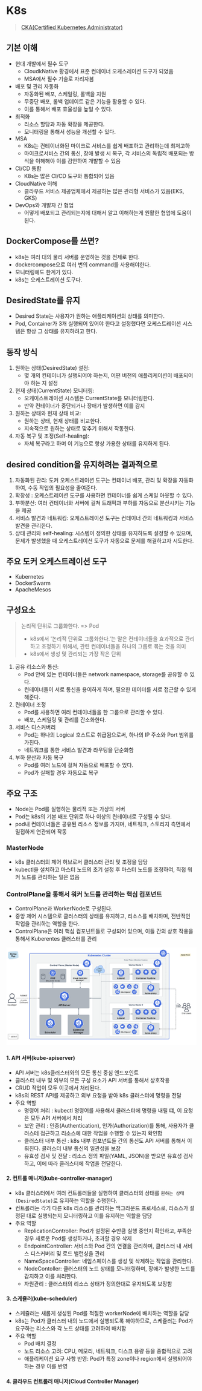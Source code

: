# K8s

> [CKA(Certified Kubernetes Administrator)](https://training.linuxfoundation.org/certification/certified-kubernetes-administrator-cka/)
## 기본 이해

- 현대 개발에서 필수 도구
  - CloudkNative 황경에서 표준 컨테이너 오케스레이션 도구가 되었음
  - MSA에서 필수 기술로 자리자븜
- 배포 및 관리 자동화
  - 자동화된 배포, 스케일링, 롤백을 지원
  - 무중단 배포, 롤백 업데이트 같은 기능을 활용할 수 있다.
  - 이를 통해서 배포 효율성을 높일 수 있다.
- 최적화
  - 리소스 할당과 자동 확장을 제공한다.
  - 모니터링을 통해서 성능을 개선할 수 있다.
- MSA
  - K8s는 컨테이너화된 마이크로 서비스를 쉽게 배포하고 관리하는데 최저고하
  - 마이크로서비스 간의 통신, 장애 발생 시 복구, 각 서비스의 독립적 배포되는 방식을 이해해야 이를 감안하여 개발할 수 있음
- CI/CD 통합
  - K8s는 많은 CI/CD 도구와 통합되어 있음
- CloudNative 이해
  - 클라우드 서비스 제공업체에서 제공하는 많은 관리형 서비스가 있음(EKS, GKS)
- DevOps와 개발자 간 협업
  - 어떻게 배포되고 관리되는지에 대해서 알고 이해하는게 원활한 협업에 도움이 된다.


## DockerCompose를 쓰면?
- k8s는 여러 대의 물리 서버를 운영하는 것을 전제로 한다.
- dockercompose으로 여러 번의 command를 사용해야한다.
- 모니터링에도 한계가 있다.
- k8s는 오케스트레이션 도구다.


## DesiredState를 유지
- Desired State는 사용자가 원하는 애플리케이션의 상태를 의미한다.
- Pod, Container가 3개 실행되어 있어야 한다고 설정했다면 오케스트레이션 시스템은 항상 그 상태를 유지하려고 한다.

## 동작 방식
1. 원하는 상태(DesiredState) 설정: 
   - 몇 개의 컨테이너가 실행되어야 하는지, 어떤 버전의 애플리케이션이 배포되어야 하는 지 설정
2. 현재 상태(CurrentState) 모니터링:
   - 오케이스트레이션 시스템은 CurrentState를 모니터링한다.
   - 만약 컨테이너가 중단되거나 장애가 발생하면 이를 감지
3. 원하는 상태와 현재 상태 비교: 
   - 원하는 상태, 현재 상태를 비교한다.
   - 지속적으로 원하는 상태로 맞추기 위해서 작동한다.
4. 자동 복구 및 조정(Self-healing): 
   - 자체 복구라고 하며 이 기능으로 항상 가용한 상태를 유지하게 된다.

## desired condition을 유지하려는 결과적으로
1. 자동화된 관리: 도커 오케스트레이션 도구는 컨테이너 배포, 관리 및 확장을 자동화하여, 수동 작업의 필요성을 줄여준다.
2. 확장성 : 오케스트레이션 도구를 사용하면 컨테이너를 쉽게 스케일 아웃할 수 있다.
3. 부하분산: 여러 컨테이너와 서버에 걸쳐 트래픽과 부하를 자동으로 분산시키는 기능을 제공
4. 서비스 발견과 네트워킹: 오케스트레이션 도구는 컨테이너 간의 네트워킹과 서비스 발견을 관리한다.
5. 상태 관리와 self-healing: 시스템이 정의한 상태를 유지하도록 설정할 수 있으며, 문제가 발생했을 때 오케스트레이션 도구가 자동으로 문제를 해결하고자 시도한다.


## 주요 도커 오케스트레이션 도구
- Kubernetes
- DockerSwarm
- ApacheMesos

## 구성요소
> 논리적 단위로 그룹화한다. => Pod
> - k8s에서 '논리적 단위로 그룹화한다.'는 말은 컨테이너들을 효과적으로 관리하고 조정하기 위해서, 관련 컨테이너들을 하나의 그룹로 묶는 것을 의미
> - k8s에서 생성 및 관리되는 가장 작은 단위

1. 공유 리소스와 통신:
   - Pod 안에 있는 컨테이너들은 network namespace, storage를 공유할 수 있다.
   - 컨테이너들이 서로 통신을 용이하게 하며, 필요한 데이터를 서로 접근할 수 있게 해준다.
2. 컨테이너 조정
   - Pod를 사용하면 여러 컨테이너들을 한 그룹으로 관리할 수 있다.
   - 배포, 스케일링 및 관리를 간소화한다.
3. 서비스 디스커버리
   - Pod는 하나의 Logical 호스트로 취급됨으로써, 하나의 IP 주소와 Port 범위를 가진다.
   - 네트워크를 통한 서비스 발견과 라우팅을 단순화함
4. 부하 분산과 자동 복구
   - Pod를 여러 노드에 걸쳐 자동으로 배포할 수 있다.
   - Pod가 실패할 경우 자동으로 복구


## 주요 구조
- Node는 Pod를 실행하는 물리적 또는 가상의 서버
- Pod는 k8s의 기본 배포 단위로 하나 이상의 컨테이너로 구성될 수 있다.
- pod내 컨테이너들은 공유된 리소스 정보를 가지며, 네트워크, 스토리지 측면에서 밀접하게 연관되어 작동

### MasterNode
- k8s 클러스터의 제어 허브로서 클러스터 관리 및 조정을 담당
- kubectl을 설치하고 마스터 노드의 초기 설정 후 마스터 노드를 조정하여, 직접 워커 노드를 관리하는 일은 없음

### ControlPlane을 통해서 워커 노드를 관리하는 핵심 컴포넌트
- ControlPlane과 WorkerNode로 구성된다.
- 중앙 제어 시스템으로 클러스터의 상태를 유지하고, 리소스를 배치하며, 전반적인 작업을 관리하는 역할을 한다.
- ControlPlane은 여러 핵심 컴포넌트들로 구성되어 있으며, 이들 간의 상호 작용을 통해서 Kuberentes 클러스터를 관리

![k8s.png](img/k8s.png)


#### 1. API 서버(kube-apiserver)
- API 서버는 k8s클러스터와의 모든 통신 중심 엔드포인트
- 클러스터 내부 및 외부의 모든 구성 요소가 API 서버를 통해서 상호작용
- CRUD 작업이 모두 이곳에서 처리된다.
- k8s의 REST API를 제공하고 외부 요청을 받아 k8s 클러스터에 명령을 전달
- 주요 역할
  - 명령어 처리 : kubectl 명령어를 사용해서 클러스터에 명령을 내릴 떄, 이 요청은 모두 API 서버에서 처리
  - 보안 관리 : 인증(Authentication), 인가(Authorization)를 통해, 사용자가 클러스테 접근하고 리소스에 대한 작업을 수행할 수 있는지 확인함
  - 클러스터 내부 통신 : k8s 내부 컴포넌트들 간의 통신도 API 서버를 통해서 이뤄진다. 클러스터 내부 통신의 일관성을 보장
  - 유효성 검사 및 전달 : 리소스 정의 파일(YAML, JSON)을 받으면 유효성 검사하고, 이에 따라 클러스터에 작업을 전달한다.

#### 2. 컨트롤 매니저(kube-controller-manager)
- k8s 클러스터에서 여러 컨트롤러들을 실행하여 클러스터의 상태를 `원하는 상태(DesiredState)`로 유지하는 역할을 수행한다.
- 컨트롤러는 각기 다른 k8s 리소스를 관리하는 백그라운드 프로세스로, 리소스가 설정된 대로 실행되는지 모니터링하고 이를 유지하는 역할을 담당
- 주요 역할
  - ReplicationController: Pod가 설정된 수만큼 실행 중인지 확인하고, 부족한 경우 새로운 Pod를 생성하거나, 초과할 경우 삭제
  - EndpointController: 서비스와 Pod 간의 연결을 관리하며, 클러스터 내 서비스 디스커버리 및 로드 밸런싱을 관리
  - NameSpaceController: 네임스페이스를 생성 및 삭제하는 작업을 관리한다.
  - NodeContoller: 클러스터의 노드 상태를 모니터링하며, 장애가 발생한 노드를 감지하고 이를 처리한다.
  - 자원관리 : 클러스터의 리소스 상태가 정의한대로 유지되도록 보장함

#### 3. 스케쥴러(kube-scheduler)
- 스케쥴러는 새롭게 생성된 Pod를 적절한 workerNode에 배치하는 역할을 담당
- k8s는 Pod가 클러스터 내의 노드에서 실행되도록 해야하므로, 스케쥴러는 Pod가 요구하는 리소스와 각 노드 상태를 고려하여 배치함
- 주요 역할
  - Pod 배치 결정
  - 노드 리소스 고려: CPU, 메모리, 네트워크, 디스크 용량 등을 종합적으로 고려
  - 애플리케이션 요구 사항 반영: Pod가 특정 zone이나  region에서 실행되어야 하는 경우 이를 반영

#### 4. 클라우드 컨트롤러 매니저(Cloud Controller Manager)